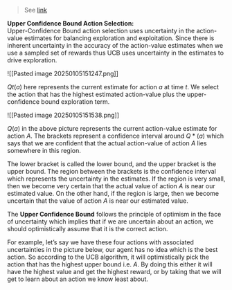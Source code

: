 > See [link](https://www.geeksforgeeks.org/upper-confidence-bound-algorithm-in-reinforcement-learning/?ref=gcse_outind)

**Upper Confidence Bound Action Selection:**  
Upper-Confidence Bound action selection uses uncertainty in the action-value estimates for balancing exploration and exploitation. Since there is inherent uncertainty in the accuracy of the action-value estimates when we use a sampled set of rewards thus UCB uses uncertainty in the estimates to drive exploration.

![[Pasted image 20250105151247.png]]

$Qt(a)$ here represents the current estimate for action _a_ at time _t_. We select the action that has the highest estimated action-value plus the upper-confidence bound exploration term.

![[Pasted image 20250105151538.png]]

$Q(a)$ in the above picture represents the current action-value estimate for action _A_. The brackets represent a confidence interval around $Q*(a)$ which says that we are confident that the actual action-value of action _A_ lies somewhere in this region.

The lower bracket is called the lower bound, and the upper bracket is the upper bound. The region between the brackets is the confidence interval which represents the uncertainty in the estimates. If the region is very small, then we become very certain that the actual value of action _A_ is near our estimated value. On the other hand, if the region is large, then we become uncertain that the value of action _A_ is near our estimated value.

The **Upper Confidence Bound** follows the principle of optimism in the face of uncertainty which implies that if we are uncertain about an action, we should optimistically assume that it is the correct action.

For example, let’s say we have these four actions with associated uncertainties in the picture below, our agent has no idea which is the best action. So according to the UCB algorithm, it will optimistically pick the action that has the highest upper bound i.e. _A_. By doing this either it will have the highest value and get the highest reward, or by taking that we will get to learn about an action we know least about.

